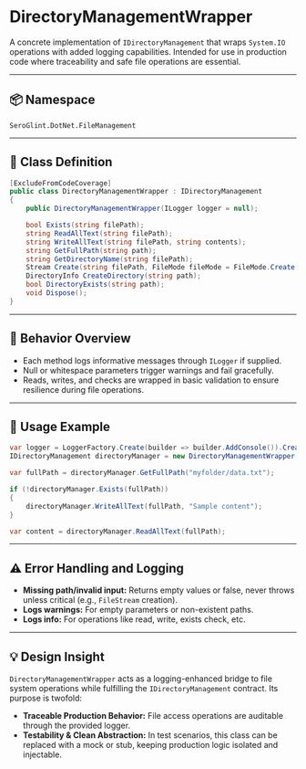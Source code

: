 
# DirectoryManagementWrapper

A concrete implementation of `IDirectoryManagement` that wraps `System.IO` operations with added logging capabilities. Intended for use in production code where traceability and safe file operations are essential.

---

## 📦 Namespace

`SeroGlint.DotNet.FileManagement`

---

## 🧱 Class Definition

```csharp
[ExcludeFromCodeCoverage]
public class DirectoryManagementWrapper : IDirectoryManagement
{
    public DirectoryManagementWrapper(ILogger logger = null);

    bool Exists(string filePath);
    string ReadAllText(string filePath);
    string WriteAllText(string filePath, string contents);
    string GetFullPath(string path);
    string GetDirectoryName(string filePath);
    Stream Create(string filePath, FileMode fileMode = FileMode.Create, FileAccess fileAccess = FileAccess.ReadWrite, FileShare fileShare = FileShare.None);
    DirectoryInfo CreateDirectory(string path);
    bool DirectoryExists(string path);
    void Dispose();
}
```

---

## 🧪 Behavior Overview

- Each method logs informative messages through `ILogger` if supplied.
- Null or whitespace parameters trigger warnings and fail gracefully.
- Reads, writes, and checks are wrapped in basic validation to ensure resilience during file operations.

---

## 🔧 Usage Example

```csharp
var logger = LoggerFactory.Create(builder => builder.AddConsole()).CreateLogger("FileOps");
IDirectoryManagement directoryManager = new DirectoryManagementWrapper(logger);

var fullPath = directoryManager.GetFullPath("myfolder/data.txt");

if (!directoryManager.Exists(fullPath))
{
    directoryManager.WriteAllText(fullPath, "Sample content");
}

var content = directoryManager.ReadAllText(fullPath);
```

---

## ⚠️ Error Handling and Logging

- **Missing path/invalid input:** Returns empty values or false, never throws unless critical (e.g., `FileStream` creation).
- **Logs warnings:** For empty parameters or non-existent paths.
- **Logs info:** For operations like read, write, exists check, etc.

---

## 💡 Design Insight

`DirectoryManagementWrapper` acts as a logging-enhanced bridge to file system operations while fulfilling the `IDirectoryManagement` contract. Its purpose is twofold:

- **Traceable Production Behavior:** File access operations are auditable through the provided logger.
- **Testability & Clean Abstraction:** In test scenarios, this class can be replaced with a mock or stub, keeping production logic isolated and injectable.
